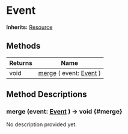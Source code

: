 # Event
**Inherits:** [Resource](https://docs.godotengine.org/de/4.x/classes/class_resource.html)
    




## Methods

| Returns | Name                                                      |
| ------- | --------------------------------------------------------- |
| void    | [merge](#merge) ( event: [Event](/reference/Event.html) ) |







## Method Descriptions

### merge (event: [Event](/reference/Event.html)  ) -> void {#merge}

No description provided yet.
